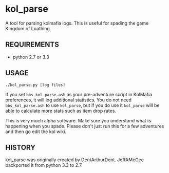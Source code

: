 kol_parse
=========

A tool for parsing kolmafia logs. This is useful for spading the game Kingdom
of Loathing.

REQUIREMENTS
------------
* python 2.7 or 3.3

USAGE
-----

    ./kol_parse.py [log files]

If you set `bbs_kol_parse.ash` as your pre-adventure script in KolMafia
preferences, it will log additional statistics.  You do not need
`bbs_kol_parse.ash` to use `kol_parse`, but if you do use it `kol_parse` will
be able to calculate more stats such as item drop rates.

This is very much alpha software. Make sure you understand what is happening
when you spade. Please don't just run this for a few adventures and then go
edit the kol wiki.

HISTORY
-------

kol_parse was originally created by DentArthurDent. JeffAMcGee backported it
from python 3.3 to 2.7.
